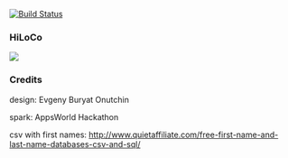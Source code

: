 [![Build Status](https://snap-ci.com/ligi/BlueBlab/branch/master/build_image)](https://snap-ci.com/ligi/BlueBlab/branch/master)

### HiLoCo

<img src="https://raw.githubusercontent.com/ligi/HiLoCo/master/assets/play/promo.png"/>

### Credits

design: Evgeny Buryat Onutchin

spark: AppsWorld Hackathon

csv with first names:
http://www.quietaffiliate.com/free-first-name-and-last-name-databases-csv-and-sql/